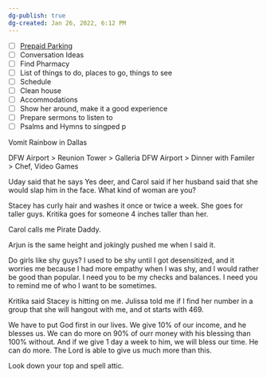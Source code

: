 ```yaml
---
dg-publish: true
dg-created: Jan 26, 2022, 6:12 PM
---
```


- [ ] [Prepaid Parking](https://onlineparking.dfwairport.com/en/)
- [ ] Conversation Ideas
- [ ] Find Pharmacy
- [ ] List of things to do, places to go, things to see
- [ ] Schedule
- [ ] Clean house
- [ ] Accommodations
- [ ] Show her around, make it a good experience
- [ ] Prepare sermons to listen to
- [ ] Psalms and Hymns to singped p

Vomit Rainbow in Dallas

DFW Airport > Reunion Tower > Galleria
DFW Airport  > Dinner with Familer > Chef, Video Games

Uday said that he says Yes deer, and Carol said if her husband said that she would slap him in the face. What kind of woman are you?

Stacey has curly hair and washes it once or twice a week. She goes for taller guys. Kritika goes for someone 4 inches taller than her.

Carol calls me Pirate Daddy.

Arjun is the same height and jokingly pushed me when I said it.

Do girls like shy guys? I used to be shy until I got desensitized, and it worries me because I had more empathy when I was shy, and I would rather be good than popular. I need you to be my checks and balances. I need you to remind me of who I want to be sometimes.

Kritika said Stacey is hitting on me.
Julissa told me if I find her number in a group that she will hangout with me, and ot starts with 469.

We have to put God first in our lives. We give 10% of our income, and he blesses us. We can do more on 90% of ourr money with his blessing than 100% without. And if we give 1 day a week to him, we will bless our time. He can do more. The Lord is able to give us much more than this.

Look down your top and spell attic.
